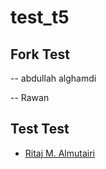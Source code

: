 
# test_t5

## Fork Test
 -- abdullah alghamdi

 -- Rawan
 ## Test Test 
- [Ritaj M. Almutairi](https://github.com/RitajAlmutairi)
